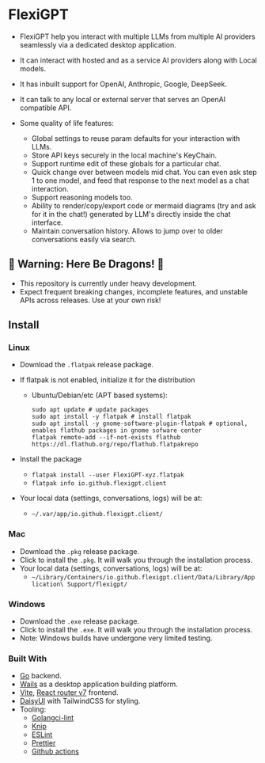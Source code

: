 # FlexiGPT

- FlexiGPT help you interact with multiple LLMs from multiple AI providers seamlessly via a dedicated desktop application.
- It can interact with hosted and as a service AI providers along with Local models.
- It has inbuilt support for OpenAI, Anthropic, Google, DeepSeek.
- It can talk to any local or external server that serves an OpenAI compatible API.

- Some quality of life features:
  - Global settings to reuse param defaults for your interaction with LLMs.
  - Store API keys securely in the local machine's KeyChain.
  - Support runtime edit of these globals for a particular chat.
  - Quick change over between models mid chat. You can even ask step 1 to one model, and feed that response to the next model as a chat interaction.
  - Support reasoning models too.
  - Ability to render/copy/export code or mermaid diagrams (try and ask for it in the chat!) generated by LLM's directly inside the chat interface.
  - Maintain conversation history. Allows to jump over to older conversations easily via search.

## 🐉 **Warning:** Here Be Dragons! 🐉

- This repository is currently under heavy development.
- Expect frequent breaking changes, incomplete features, and unstable APIs across releases. Use at your own risk!

## Install

### Linux

- Download the `.flatpak` release package.
- If flatpak is not enabled, initialize it for the distribution

  - Ubuntu/Debian/etc (APT based systems):

    ```shell
    sudo apt update # update packages
    sudo apt install -y flatpak # install flatpak
    sudo apt install -y gnome-software-plugin-flatpak # optional, enables flathub packages in gnome sofware center
    flatpak remote-add --if-not-exists flathub https://dl.flathub.org/repo/flathub.flatpakrepo
    ```

- Install the package

  - `flatpak install --user FlexiGPT-xyz.flatpak`
  - `flatpak info io.github.flexigpt.client`

- Your local data (settings, conversations, logs) will be at:
  - `~/.var/app/io.github.flexigpt.client/`

### Mac

- Download the `.pkg` release package.
- Click to install the `.pkg`. It will walk you through the installation process.
- Your local data (settings, conversations, logs) will be at:
  - `~/Library/Containers/io.github.flexigpt.client/Data/Library/Application\ Support/flexigpt/`

### Windows

- Download the `.exe` release package.
- Click to install the `.exe`. It will walk you through the installation process.
- Note: Windows builds have undergone very limited testing.

### Built With

- [Go](https://go.dev/) backend.
- [Wails](https://wails.io/) as a desktop application building platform.
- [Vite](https://vite.dev/), [React router v7](https://reactrouter.com/) frontend.
- [DaisyUI](https://daisyui.com/) with TailwindCSS for styling.
- Tooling:
  - [Golangci-lint](https://golangci-lint.run/)
  - [Knip](https://knip.dev/)
  - [ESLint](https://eslint.org/)
  - [Prettier](https://prettier.io/)
  - [Github actions](https://github.com/features/actions)
